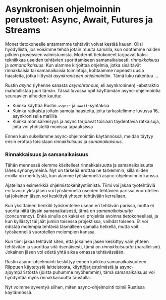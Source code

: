 # Asynkronisen ohjelmoinnin perusteet: Async, Await, Futures ja Streams

Monet tietokoneelle antamamme tehtävät voivat kestää kauan. Olisi hyödyllistä, jos voisimme tehdä jotain muuta samalla, kun odotamme näiden pitkien prosessien valmistumista. Modernit tietokoneet tarjoavat kaksi tekniikkaa useiden tehtävien suorittamiseen samanaikaisesti: _rinnakkaisuus_ ja _samanaikaisuus_. Kun alamme kirjoittaa ohjelmia, jotka sisältävät rinnakkaisia tai samanaikaisia toimintoja, kohtaamme nopeasti uusia haasteita, jotka liittyvät _asynkroniseen ohjelmointiin_. Tämä luku rakentuu ...

Rustin _async_ (lyhenne sanasta _asynchronous_, eli asynkroninen) -abstraktio mahdollistaa juuri tämän. Tässä luvussa opit käyttämään async-ohjelmointia seuraavien aiheiden kautta:

- Kuinka käyttää Rustin `async`- ja `await`-syntaksia
- Kuinka ratkaista joitain samoja haasteita, joita tarkastelimme luvussa 16, asynkronisella mallilla
- Kuinka monisäikeisyys ja async tarjoavat toisiaan täydentäviä ratkaisuja, joita voi yhdistellä monissa tapauksissa

Ennen kuin sukellamme async-ohjelmointiin käytännössä, meidän täytyy ensin erottaa toisistaan _rinnakkaisuus_ ja _samanaikaisuus_.

### Rinnakkaisuus ja samanaikaisuus

Tähän mennessä olemme käsitelleet rinnakkaisuutta ja samanaikaisuutta lähes synonyymeinä. Nyt on tärkeää erottaa ne tarkemmin, sillä niiden eroilla on merkitystä, kun alamme työskennellä async-ohjelmoinnin kanssa.

Ajatellaan esimerkkiä ohjelmistokehitystiimistä. Tiimi voi jakaa työtehtäviä eri tavoin: yksi jäsen voi työskennellä useiden tehtävien parissa vuorotellen tai jokainen jäsen voi keskittyä yhteen tehtävään kerrallaan.

Kun yksittäinen henkilö työskentelee usean eri tehtävän parissa, mutta ei suorita niitä täysin samanaikaisesti, tämä on _samanaikaisuutta_ (concurrency). Ehkä sinulla on kaksi eri projektia avoinna tietokoneellasi, ja kun kyllästyt tai jäät jumiin toisessa projektissa, vaihdat toiseen. Et voi edistää molempia tehtäviä täsmälleen samalla hetkellä, mutta voit työskennellä vuorotellen molempien kanssa.

Kun tiimi jakaa tehtävät siten, että jokainen jäsen keskittyy vain yhteen tehtävään ja suorittaa sitä itsenäisesti, tämä on _rinnakkaisuutta_ (parallelism). Jokainen jäsen voi edetä yhtä aikaa omassa tehtävässään.

Rustin async-ohjelmointi keskittyy ennen kaikkea samanaikaisuuteen. Riippuen käytetystä laitteistosta, käyttöjärjestelmästä ja async-ajoympäristöstä (joista puhumme myöhemmin), tämä samanaikaisuus voi hyödyntää myös rinnakkaisuutta taustalla.

Nyt voimme syventyä siihen, miten async-ohjelmointi toimii Rustissa käytännössä.
